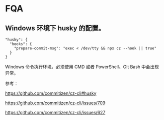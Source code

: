 # FQA

## Windows 环境下 husky 的配置。

```
"husky": {
  "hooks": {
    "prepare-commit-msg": "exec < /dev/tty && npx cz --hook || true"
  }
}
```

Windows 命令执行环境，必须使用 CMD 或者 PowerShell。Git Bash 中会出现异常。

参考：

https://github.com/commitizen/cz-cli#husky

https://github.com/commitizen/cz-cli/issues/709

https://github.com/commitizen/cz-cli/issues/627
